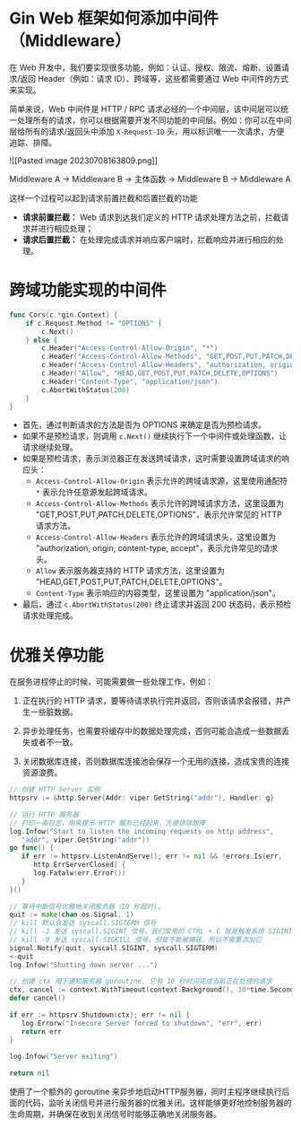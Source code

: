 #  Gin Web 框架如何添加中间件（Middleware）
在 Web 开发中，我们要实现很多功能，例如：认证、授权、限流、熔断、设置请求/返回 Header（例如：请求 ID）、跨域等，这些都需要通过 Web 中间件的方式来实现。

简单来说，Web 中间件是 HTTP / RPC 请求必经的一个中间层，该中间层可以统一处理所有的请求，你可以根据需要开发不同功能的中间层。例如：你可以在中间层给所有的请求/返回头中添加 `X-Request-ID` 头，用以标识唯一一次请求，方便追踪、排障。

![[Pasted image 20230708163809.png]]

Middleware A -> Middleware B -> 主体函数 -> Middleware B -> Middleware A

这样一个过程可以起到请求前置拦截和后置拦截的功能
- **请求前置拦截：** Web 请求到达我们定义的 HTTP 请求处理方法之前，拦截请求并进行相应处理；
- **请求后置拦截：** 在处理完成请求并响应客户端时，拦截响应并进行相应的处理。


# 跨域功能实现的中间件
```go
func Cors(c *gin.Context) {
    if c.Request.Method != "OPTIONS" {
        c.Next()
    } else {
        c.Header("Access-Control-Allow-Origin", "*")
        c.Header("Access-Control-Allow-Methods", "GET,POST,PUT,PATCH,DELETE,OPTIONS")
        c.Header("Access-Control-Allow-Headers", "authorization, origin, content-type, accept")
        c.Header("Allow", "HEAD,GET,POST,PUT,PATCH,DELETE,OPTIONS")
        c.Header("Content-Type", "application/json")
        c.AbortWithStatus(200)
    }
}

```
- 首先，通过判断请求的方法是否为 OPTIONS 来确定是否为预检请求。
- 如果不是预检请求，则调用 `c.Next()` 继续执行下一个中间件或处理函数，让请求继续处理。
- 如果是预检请求，表示浏览器正在发送跨域请求，这时需要设置跨域请求的响应头：
    - `Access-Control-Allow-Origin` 表示允许的跨域请求源，这里使用通配符 `*` 表示允许任意源发起跨域请求。
    - `Access-Control-Allow-Methods` 表示允许的跨域请求方法，这里设置为 "GET,POST,PUT,PATCH,DELETE,OPTIONS"，表示允许常见的 HTTP 请求方法。
    - `Access-Control-Allow-Headers` 表示允许的跨域请求头，这里设置为 "authorization, origin, content-type, accept"，表示允许常见的请求头。
    - `Allow` 表示服务器支持的 HTTP 请求方法，这里设置为 "HEAD,GET,POST,PUT,PATCH,DELETE,OPTIONS"。
    - `Content-Type` 表示响应的内容类型，这里设置为 "application/json"。
- 最后，通过 `c.AbortWithStatus(200)` 终止请求并返回 200 状态码，表示预检请求处理完成。

# 优雅关停功能
在服务进程停止的时候，可能需要做一些处理工作，例如：

1. 正在执行的 HTTP 请求，要等待请求执行完并返回，否则该请求会报错，并产生一些脏数据。
    
2. 异步处理任务，也需要将缓存中的数据处理完成，否则可能会造成一些数据丢失或者不一致。
    
3. 关闭数据库连接，否则数据库连接池会保存一个无用的连接，造成宝贵的连接资源浪费。

```go
// 创建 HTTP Server 实例  
httpsrv := &http.Server{Addr: viper.GetString("addr"), Handler: g}  
  
// 运行 HTTP 服务器  
// 打印一条日志，用来提示 HTTP 服务已经起来，方便排除故障  
log.Infow("Start to listen the incoming requests on http address",  
   "addr", viper.GetString("addr"))  
go func() {  
   if err := httpsrv.ListenAndServe(); err != nil && !errors.Is(err,  
      http.ErrServerClosed) {  
      log.Fatalw(err.Error())  
   }  
}()  
  
// 等待中断信号优雅地关闭服务器（10 秒超时)。  
quit := make(chan os.Signal, 1)  
// kill 默认会发送 syscall.SIGTERM 信号  
// kill -2 发送 syscall.SIGINT 信号，我们常用的 CTRL + C 就是触发系统 SIGINT 信号  
// kill -9 发送 syscall.SIGKILL 信号，但是不能被捕获，所以不需要添加它  
signal.Notify(quit, syscall.SIGINT, syscall.SIGTERM)  
<-quit  
log.Infow("Shutting down server ...")  
  
// 创建 ctx 用于通知服务器 goroutine, 它有 10 秒时间完成当前正在处理的请求  
ctx, cancel := context.WithTimeout(context.Background(), 10*time.Second)  
defer cancel()  
  
if err := httpsrv.Shutdown(ctx); err != nil {  
   log.Errorw("Insecure Server forced to shutdown", "err", err)  
   return err  
}  
  
log.Infow("Server exiting")  
  
return nil
```
使用了一个额外的 goroutine 来异步地启动HTTP服务器，同时主程序继续执行后面的代码，监听关闭信号并进行服务器的优雅关闭。这样能够更好地控制服务器的生命周期，并确保在收到关闭信号时能够正确地关闭服务器。